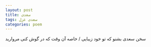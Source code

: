```yaml
---
layout: post
title: سعدی
tags: سعدی غزل
categories: poem
---
```


سخن سعدی بشنو که تو خود زیبایی / خاصه آن وقت که در گوش کنی مروارید
